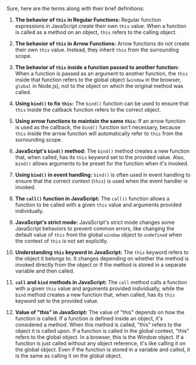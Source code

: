 

Sure, here are the terms along with their brief definitions:

1. **The behavior of `this` in Regular Functions:** Regular function expressions in JavaScript create their own `this` value. When a function is called as a method on an object, `this` refers to the calling object.

2. **The behavior of `this` in Arrow Functions:** Arrow functions do not create their own `this` value. Instead, they inherit `this` from the surrounding scope.

3. **The behavior of `this` inside a function passed to another function:** When a function is passed as an argument to another function, the `this` inside that function refers to the global object (`window` in the browser, `global` in Node.js), not to the object on which the original method was called.

4. **Using `bind()` to fix `this`:** The `bind()` function can be used to ensure that `this` inside the callback function refers to the correct object.

5. **Using arrow functions to maintain the same `this`:** If an arrow function is used as the callback, the `bind()` function isn't necessary, because `this` inside the arrow function will automatically refer to `this` from the surrounding scope.

6. **JavaScript's `bind()` method:** The `bind()` method creates a new function that, when called, has its `this` keyword set to the provided value. Also, `bind()` allows arguments to be preset for the function when it's invoked.

7. **Using `bind()` in event handling:** `bind()` is often used in event handling to ensure that the correct context (`this`) is used when the event handler is invoked.

8. **The `call()` function in JavaScript:** The `call()` function allows a function to be called with a given `this` value and arguments provided individually.

9. **JavaScript's strict mode:** JavaScript's strict mode changes some JavaScript behaviors to prevent common errors, like changing the default value of `this` from the global `window` object to `undefined` when the context of `this` is not set explicitly.

10. **Understanding `this` keyword in JavaScript:** The `this` keyword refers to the object it belongs to. It changes depending on whether the method is invoked directly from the object or if the method is stored in a separate variable and then called.

11. **`call` and `bind` methods in JavaScript:** The `call` method calls a function with a given `this` value and arguments provided individually, while the `bind` method creates a new function that, when called, has its `this` keyword set to the provided value. 

12. **Value of "this" in JavaScript:** The value of "this" depends on how the function is called. If a function is defined inside an object, it's considered a method. When this method is called, "this" refers to the object it is called upon. If a function is called in the global context, "this" refers to the global object. In a browser, this is the Window object. If a function is just called without any object reference, it's like calling it on the global object. Even if the function is stored in a variable and called, it is the same as calling it on the global object.
